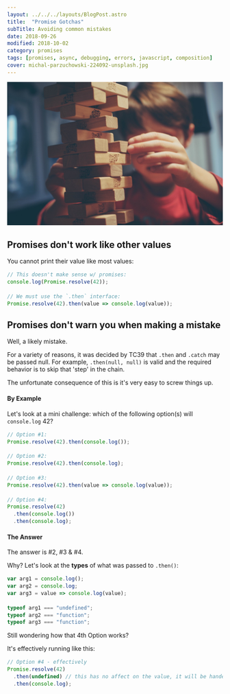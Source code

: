 ```yaml
---
layout: ../../../layouts/BlogPost.astro
title:  "Promise Gotchas"
subTitle: Avoiding common mistakes
date: 2018-09-26
modified: 2018-10-02
category: promises
tags: [promises, async, debugging, errors, javascript, composition]
cover: michal-parzuchowski-224092-unsplash.jpg
---
```


![credit: michal-parzuchowski-224092-unsplash.jpg](michal-parzuchowski-224092-unsplash.jpg)

## Promises don't work like other values

You cannot print their value like most values:

```js
// This doesn't make sense w/ promises:
console.log(Promise.resolve(42));

// We must use the `.then` interface:
Promise.resolve(42).then(value => console.log(value));
```

## Promises don't warn you when making a mistake

Well, a likely mistake.

For a variety of reasons, it was decided by TC39 that `.then` and `.catch` may be passed null. For example, `.then(null, null)` is valid and the required behavior is to skip that 'step' in the chain.

The unfortunate consequence of this is it's very easy to screw things up.

#### By Example

Let's look at a mini challenge: which of the following option(s) will `console.log` 42?

```js
// Option #1:
Promise.resolve(42).then(console.log());

// Option #2:
Promise.resolve(42).then(console.log);

// Option #3:
Promise.resolve(42).then(value => console.log(value));

// Option #4:
Promise.resolve(42)
  .then(console.log())
  .then(console.log);
```

#### The Answer

The answer is #2, #3 & #4.

Why? Let's look at the **types** of what was passed to `.then()`:

```js
var arg1 = console.log();
var arg2 = console.log;
var arg3 = value => console.log(value);

typeof arg1 === "undefined";
typeof arg2 === "function";
typeof arg3 === "function";
```

Still wondering how that 4th Option works?

It's effectively running like this:

```js
// Option #4 - effectively
Promise.resolve(42)
  .then(undefined) // this has no affect on the value, it will be handed to following `.then(fn)`
  .then(console.log);
```
